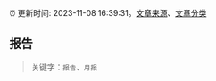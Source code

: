 :alarm_clock: 更新时间: 2023-11-08 16:39:31。[文章来源](/README.md)、[文章分类](/TAGS.md)

## 报告


> 关键字：`报告`、`月报`



